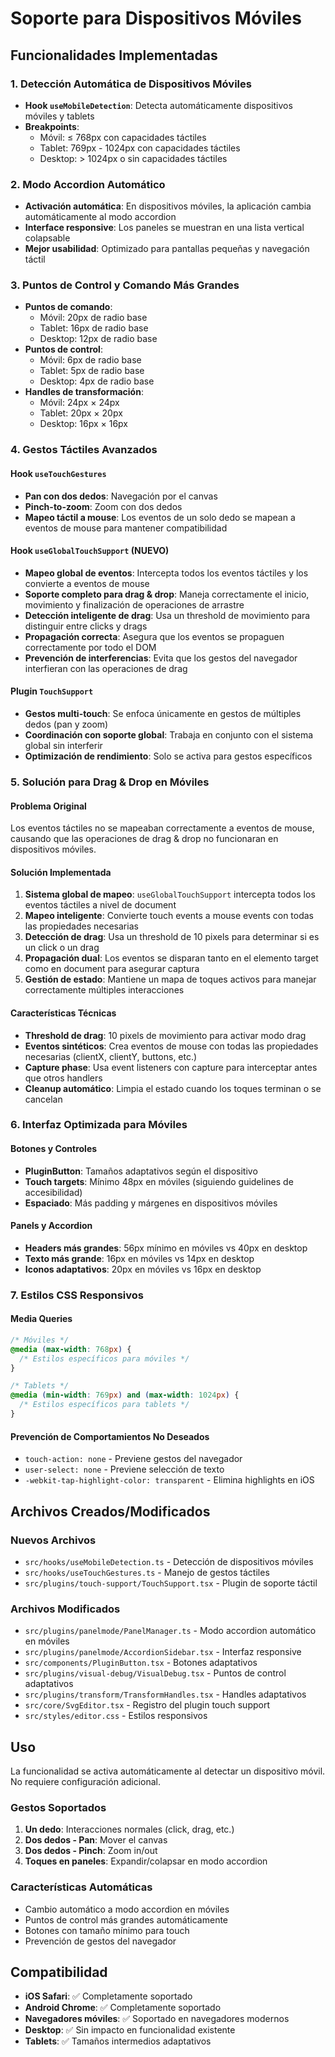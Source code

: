 # Soporte para Dispositivos Móviles

## Funcionalidades Implementadas

### 1. Detección Automática de Dispositivos Móviles
- **Hook `useMobileDetection`**: Detecta automáticamente dispositivos móviles y tablets
- **Breakpoints**: 
  - Móvil: ≤ 768px con capacidades táctiles
  - Tablet: 769px - 1024px con capacidades táctiles
  - Desktop: > 1024px o sin capacidades táctiles

### 2. Modo Accordion Automático
- **Activación automática**: En dispositivos móviles, la aplicación cambia automáticamente al modo accordion
- **Interface responsive**: Los paneles se muestran en una lista vertical colapsable
- **Mejor usabilidad**: Optimizado para pantallas pequeñas y navegación táctil

### 3. Puntos de Control y Comando Más Grandes
- **Puntos de comando**:
  - Móvil: 20px de radio base
  - Tablet: 16px de radio base  
  - Desktop: 12px de radio base
- **Puntos de control**: 
  - Móvil: 6px de radio base
  - Tablet: 5px de radio base
  - Desktop: 4px de radio base
- **Handles de transformación**:
  - Móvil: 24px × 24px
  - Tablet: 20px × 20px
  - Desktop: 16px × 16px

### 4. Gestos Táctiles Avanzados

#### Hook `useTouchGestures`
- **Pan con dos dedos**: Navegación por el canvas
- **Pinch-to-zoom**: Zoom con dos dedos
- **Mapeo táctil a mouse**: Los eventos de un solo dedo se mapean a eventos de mouse para mantener compatibilidad

#### Hook `useGlobalTouchSupport` (NUEVO)
- **Mapeo global de eventos**: Intercepta todos los eventos táctiles y los convierte a eventos de mouse
- **Soporte completo para drag & drop**: Maneja correctamente el inicio, movimiento y finalización de operaciones de arrastre
- **Detección inteligente de drag**: Usa un threshold de movimiento para distinguir entre clicks y drags
- **Propagación correcta**: Asegura que los eventos se propaguen correctamente por todo el DOM
- **Prevención de interferencias**: Evita que los gestos del navegador interfieran con las operaciones de drag

#### Plugin `TouchSupport`
- **Gestos multi-touch**: Se enfoca únicamente en gestos de múltiples dedos (pan y zoom)
- **Coordinación con soporte global**: Trabaja en conjunto con el sistema global sin interferir
- **Optimización de rendimiento**: Solo se activa para gestos específicos

### 5. Solución para Drag & Drop en Móviles

#### Problema Original
Los eventos táctiles no se mapeaban correctamente a eventos de mouse, causando que las operaciones de drag & drop no funcionaran en dispositivos móviles.

#### Solución Implementada
1. **Sistema global de mapeo**: `useGlobalTouchSupport` intercepta todos los eventos táctiles a nivel de document
2. **Mapeo inteligente**: Convierte touch events a mouse events con todas las propiedades necesarias
3. **Detección de drag**: Usa un threshold de 10 pixels para determinar si es un click o un drag
4. **Propagación dual**: Los eventos se disparan tanto en el elemento target como en document para asegurar captura
5. **Gestión de estado**: Mantiene un mapa de toques activos para manejar correctamente múltiples interacciones

#### Características Técnicas
- **Threshold de drag**: 10 pixels de movimiento para activar modo drag
- **Eventos sintéticos**: Crea eventos de mouse con todas las propiedades necesarias (clientX, clientY, buttons, etc.)
- **Capture phase**: Usa event listeners con capture para interceptar antes que otros handlers
- **Cleanup automático**: Limpia el estado cuando los toques terminan o se cancelan

### 6. Interfaz Optimizada para Móviles

#### Botones y Controles
- **PluginButton**: Tamaños adaptativos según el dispositivo
- **Touch targets**: Mínimo 48px en móviles (siguiendo guidelines de accesibilidad)
- **Espaciado**: Más padding y márgenes en dispositivos móviles

#### Panels y Accordion
- **Headers más grandes**: 56px mínimo en móviles vs 40px en desktop
- **Texto más grande**: 16px en móviles vs 14px en desktop
- **Iconos adaptativos**: 20px en móviles vs 16px en desktop

### 7. Estilos CSS Responsivos

#### Media Queries
```css
/* Móviles */
@media (max-width: 768px) {
  /* Estilos específicos para móviles */
}

/* Tablets */
@media (min-width: 769px) and (max-width: 1024px) {
  /* Estilos específicos para tablets */
}
```

#### Prevención de Comportamientos No Deseados
- `touch-action: none` - Previene gestos del navegador
- `user-select: none` - Previene selección de texto
- `-webkit-tap-highlight-color: transparent` - Elimina highlights en iOS

## Archivos Creados/Modificados

### Nuevos Archivos
- `src/hooks/useMobileDetection.ts` - Detección de dispositivos móviles
- `src/hooks/useTouchGestures.ts` - Manejo de gestos táctiles
- `src/plugins/touch-support/TouchSupport.tsx` - Plugin de soporte táctil

### Archivos Modificados
- `src/plugins/panelmode/PanelManager.ts` - Modo accordion automático en móviles
- `src/plugins/panelmode/AccordionSidebar.tsx` - Interfaz responsive
- `src/components/PluginButton.tsx` - Botones adaptativos
- `src/plugins/visual-debug/VisualDebug.tsx` - Puntos de control adaptativos
- `src/plugins/transform/TransformHandles.tsx` - Handles adaptativos
- `src/core/SvgEditor.tsx` - Registro del plugin touch support
- `src/styles/editor.css` - Estilos responsivos

## Uso

La funcionalidad se activa automáticamente al detectar un dispositivo móvil. No requiere configuración adicional.

### Gestos Soportados
1. **Un dedo**: Interacciones normales (click, drag, etc.)
2. **Dos dedos - Pan**: Mover el canvas
3. **Dos dedos - Pinch**: Zoom in/out
4. **Toques en paneles**: Expandir/colapsar en modo accordion

### Características Automáticas
- Cambio automático a modo accordion en móviles
- Puntos de control más grandes automáticamente
- Botones con tamaño mínimo para touch
- Prevención de gestos del navegador

## Compatibilidad

- **iOS Safari**: ✅ Completamente soportado
- **Android Chrome**: ✅ Completamente soportado  
- **Navegadores móviles**: ✅ Soportado en navegadores modernos
- **Desktop**: ✅ Sin impacto en funcionalidad existente
- **Tablets**: ✅ Tamaños intermedios adaptativos
